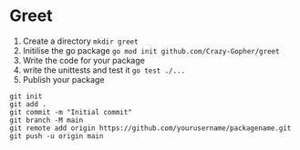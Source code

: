 # Greet

1. Create a directory
`mkdir greet`
2. Initilise the go package
`go mod init github.com/Crazy-Gopher/greet`
3. Write the code for your package
4. write the unittests and test it
`go test ./...`
5. Publish your package
```
git init
git add .
git commit -m "Initial commit"
git branch -M main
git remote add origin https://github.com/yourusername/packagename.git
git push -u origin main
```